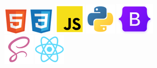 
<div style="margin: 0 auto;">
  <img src="html5Icon.png" >
  <img src="cssIcon.png" >
  <img src="jsIcon.png" >
  <img src="pythonIcon.png" >
  <img src="bootstrapiocon.png" >
  <img src="scssIcon.png" >
  <img src="reactIcon.png">
</div>
